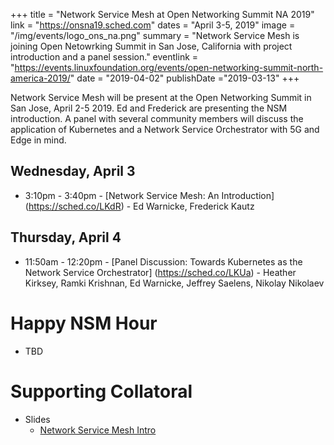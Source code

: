 +++
title = "Network Service Mesh at Open Networking Summit NA 2019"
link = "https://onsna19.sched.com"
dates = "April 3-5, 2019"
image = "/img/events/logo_ons_na.png"
summary = "Network Service Mesh is joining Open Netowrking Summit in San Jose, California with project introduction and a panel session."
eventlink = "https://events.linuxfoundation.org/events/open-networking-summit-north-america-2019/"
date = "2019-04-02"
publishDate ="2019-03-13"
+++

Network Service Mesh will be present at the Open Networking Summit in San Jose, April 2-5 2019. Ed and Frederick are presenting the NSM introduction. A panel with several community members will discuss the application of Kubernetes and a Network Service Orchestrator with 5G and Edge in mind.


Wednesday, April 3
------------------
* 3:10pm - 3:40pm - [Network Service Mesh: An Introduction] (https://sched.co/LKdR) - Ed Warnicke, Frederick Kautz


Thursday, April 4
-----------------
* 11:50am - 12:20pm - [Panel Discussion: Towards Kubernetes as the Network Service Orchestrator] (https://sched.co/LKUa) - Heather Kirksey, Ramki Krishnan, Ed Warnicke, Jeffrey Saelens, Nikolay Nikolaev

# Happy NSM Hour

* TBD

# Supporting Collatoral
* Slides
  * [Network Service Mesh Intro](https://docs.google.com/presentation/d/1Vzmhv5vc10NyAa08ny-CCbveo0_fWkDckbkCD_N0fPg/edit)

